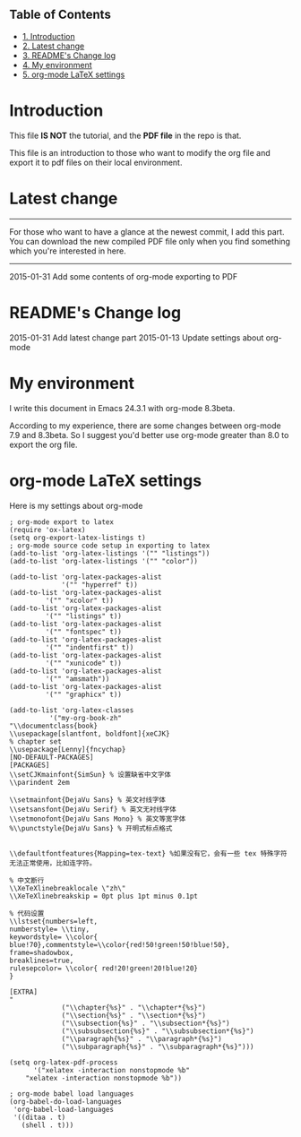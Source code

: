<div id="table-of-contents">
<h2>Table of Contents</h2>
<div id="text-table-of-contents">
<ul>
<li><a href="#sec-1">1. Introduction</a></li>
<li><a href="#sec-2">2. Latest change</a></li>
<li><a href="#sec-3">3. README's Change log</a></li>
<li><a href="#sec-4">4. My environment</a></li>
<li><a href="#sec-5">5. org-mode LaTeX settings</a></li>
</ul>
</div>
</div>


# Introduction<a id="sec-1"></a>

This file **IS NOT** the tutorial, and the **PDF file** in the repo is that.

This file is an introduction to those who want to modify the org file and export it
to pdf files on their local environment.

# Latest change<a id="sec-2"></a>

---

For those who want to have a glance at the newest commit,
I add this part.
You can download the new compiled PDF file only when you find
something which you're interested in here.

---

2015-01-31
Add some contents of org-mode exporting to PDF

# README's Change log<a id="sec-3"></a>

2015-01-31
Add latest change part
2015-01-13
Update settings about org-mode

# My environment<a id="sec-4"></a>

I write this document in Emacs 24.3.1 with org-mode 8.3beta.

According to my experience, there are some changes between org-mode 7.9 and 8.3beta.
So I suggest you'd better use org-mode greater than 8.0 to export the org file.

# org-mode LaTeX settings<a id="sec-5"></a>

Here is my settings about org-mode

    ; org-mode export to latex
    (require 'ox-latex)
    (setq org-export-latex-listings t)
    ; org-mode source code setup in exporting to latex
    (add-to-list 'org-latex-listings '("" "listings"))
    (add-to-list 'org-latex-listings '("" "color"))
    
    (add-to-list 'org-latex-packages-alist
                 '("" "hyperref" t))
    (add-to-list 'org-latex-packages-alist
             '("" "xcolor" t))
    (add-to-list 'org-latex-packages-alist
             '("" "listings" t))
    (add-to-list 'org-latex-packages-alist
             '("" "fontspec" t))
    (add-to-list 'org-latex-packages-alist
             '("" "indentfirst" t))
    (add-to-list 'org-latex-packages-alist
             '("" "xunicode" t))
    (add-to-list 'org-latex-packages-alist
             '("" "amsmath"))
    (add-to-list 'org-latex-packages-alist
             '("" "graphicx" t))
    
    (add-to-list 'org-latex-classes
              '("my-org-book-zh"
    "\\documentclass{book}
    \\usepackage[slantfont, boldfont]{xeCJK}
    % chapter set
    \\usepackage[Lenny]{fncychap}
    [NO-DEFAULT-PACKAGES]
    [PACKAGES]
    \\setCJKmainfont{SimSun} % 设置缺省中文字体
    \\parindent 2em
    
    \\setmainfont{DejaVu Sans} % 英文衬线字体
    \\setsansfont{DejaVu Serif} % 英文无衬线字体
    \\setmonofont{DejaVu Sans Mono} % 英文等宽字体
    %\\punctstyle{DejaVu Sans} % 开明式标点格式
    
    
    \\defaultfontfeatures{Mapping=tex-text} %如果没有它，会有一些 tex 特殊字符无法正常使用，比如连字符。
    
    % 中文断行
    \\XeTeXlinebreaklocale \"zh\"
    \\XeTeXlinebreakskip = 0pt plus 1pt minus 0.1pt
    
    % 代码设置
    \\lstset{numbers=left, 
    numberstyle= \\tiny, 
    keywordstyle= \\color{ blue!70},commentstyle=\\color{red!50!green!50!blue!50}, 
    frame=shadowbox, 
    breaklines=true,
    rulesepcolor= \\color{ red!20!green!20!blue!20} 
    } 
    
    [EXTRA]
    "
                 ("\\chapter{%s}" . "\\chapter*{%s}")
                 ("\\section{%s}" . "\\section*{%s}")
                 ("\\subsection{%s}" . "\\subsection*{%s}")
                 ("\\subsubsection{%s}" . "\\subsubsection*{%s}")
                 ("\\paragraph{%s}" . "\\paragraph*{%s}")
                 ("\\subparagraph{%s}" . "\\subparagraph*{%s}")))
    
    (setq org-latex-pdf-process
          '("xelatex -interaction nonstopmode %b"
        "xelatex -interaction nonstopmode %b"))
    
    ; org-mode babel load languages
    (org-babel-do-load-languages
     'org-babel-load-languages
     '((ditaa . t)
       (shell . t)))
